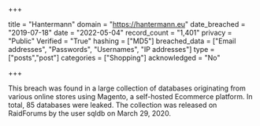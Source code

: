 +++

title = "Hantermann"
domain = "https://hantermann.eu"
date_breached = "2019-07-18"
date = "2022-05-04"
record_count = "1,401"
privacy = "Public"
Verified = "True"
hashing = ["MD5"]
breached_data = ["Email addresses", "Passwords", "Usernames", "IP addresses"]
type = ["posts","post"]
categories = ["Shopping"]
acknowledged = "No"


+++


This breach was found in a large collection of databases originating from various online stores using Magento, a self-hosted Ecommerce platform. In total, 85 databases were leaked. The collection was released on RaidForums by the user sqldb on March 29, 2020.

